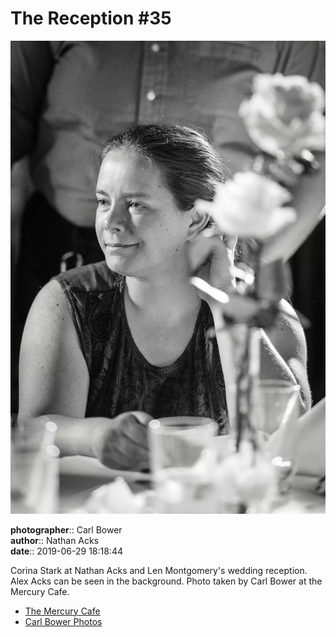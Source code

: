 # The Reception #35

![Corina Stark at Nathan Acks and Len Montgomery's wedding reception](assets/2019-06-29-set-3-the-reception-35.webp)

**photographer**:: Carl Bower  
**author**:: Nathan Acks  
**date**:: 2019-06-29 18:18:44

Corina Stark at Nathan Acks and Len Montgomery's wedding reception. Alex Acks can be seen in the background. Photo taken by Carl Bower at the Mercury Cafe.

* [The Mercury Cafe](http://mercurycafe.com)
* [Carl Bower Photos](https://carlbowerphotos.com)
